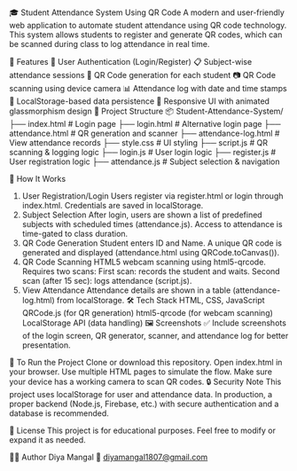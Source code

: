 🎓 Student Attendance System Using QR Code
A modern and user-friendly web application to automate student attendance using QR code technology. This system allows students to register and generate QR codes, which can be scanned during class to log attendance in real time.

🚀 Features
🔐 User Authentication (Login/Register)
📋 Subject-wise attendance sessions
🧾 QR Code generation for each student
📷 QR Code scanning using device camera
📊 Attendance log with date and time stamps
💾 LocalStorage-based data persistence
🎨 Responsive UI with animated glassmorphism design
📁 Project Structure
📦 Student-Attendance-System/ ├── index.html # Login page ├── login.html # Alternative login page ├── attendance.html # QR generation and scanner ├── attendance-log.html # View attendance records ├── style.css # UI styling ├── script.js # QR scanning & logging logic ├── login.js # User login logic ├── register.js # User registration logic ├── attendance.js # Subject selection & navigation

🧪 How It Works
1. User Registration/Login
Users register via register.html or login through index.html.
Credentials are saved in localStorage.
2. Subject Selection
After login, users are shown a list of predefined subjects with scheduled times (attendance.js).
Access to attendance is time-gated to class duration.
3. QR Code Generation
Student enters ID and Name.
A unique QR code is generated and displayed (attendance.html using QRCode.toCanvas()).
4. QR Code Scanning
HTML5 webcam scanning using html5-qrcode.
Requires two scans:
First scan: records the student and waits.
Second scan (after 15 sec): logs attendance (script.js).
5. View Attendance
Attendance details are shown in a table (attendance-log.html) from localStorage.
🛠️ Tech Stack
HTML, CSS, JavaScript
QRCode.js (for QR generation)
html5-qrcode (for webcam scanning)
LocalStorage API (data handling)
🖼️ Screenshots
✅ Include screenshots of the login screen, QR generator, scanner, and attendance log for better presentation.

📌 To Run the Project
Clone or download this repository.
Open index.html in your browser.
Use multiple HTML pages to simulate the flow.
Make sure your device has a working camera to scan QR codes.
🔒 Security Note
This project uses localStorage for user and attendance data. In production, a proper backend (Node.js, Firebase, etc.) with secure authentication and a database is recommended.

📃 License
This project is for educational purposes. Feel free to modify or expand it as needed.

🙋‍♂️ Author
Diya Mangal
📧 diyamangal1807@gmail.com
